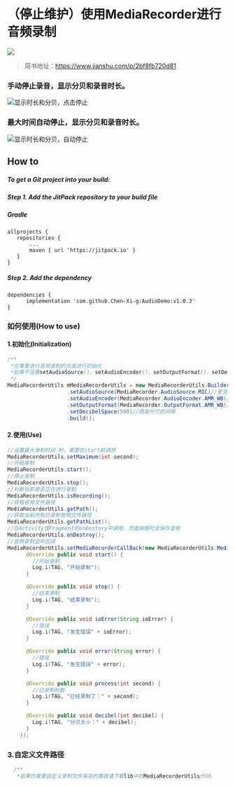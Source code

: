 # （停止维护）使用**MediaRecorder**进行音频录制
[![](https://jitpack.io/v/Chen-Xi-g/AudioDemo.svg)](https://jitpack.io/#Chen-Xi-g/AudioDemo)

>简书地址：https://www.jianshu.com/p/2bf8fb720d81

### 手动停止录音，显示分贝和录音时长。
![显示时长和分贝，点击停止](https://github.com/Chen-Xi-g/AudioDemo/blob/master/audio1.gif)

### 最大时间自动停止，显示分贝和录音时长。
![显示时长和分贝，自动停止](https://github.com/Chen-Xi-g/AudioDemo/blob/master/audio2.gif)

 How to
--

##### To get a Git project into your build:
 
##### **Step 1. Add the JitPack repository to your build file**
 
##### Gradle

 ```
allprojects {
	repositories {
		...
		maven { url 'https://jitpack.io' }
	}
}
```

##### **Step 2. Add the dependency**

 ```
dependencies {
       implementation 'com.github.Chen-Xi-g:AudioDemo:v1.0.3'
}
```

 ### 如何使用(How to use)
 
 #### 1.初始化(Initialization)
 
```java
/**
 *在需要进行音频录制的页面进行初始化
 *如果不设置setAudioSource()，setAudioEncoder()，setOutputFormat()，setDecibelSpace()会使用默认值进行输出
 */
MediaRecorderUtils mMediaRecorderUtils = new MediaRecorderUtils.Builder(this)
                   .setAudioSource(MediaRecorder.AudioSource.MIC)//麦克
                   .setAudioEncoder(MediaRecorder.AudioEncoder.AMR_WB)//AMR
                   .setOutputFormat(MediaRecorder.OutputFormat.AMR_WB)//AMR
                   .setDecibelSpace(500)//获取分贝的间隔
                   .build();


```
 
 #### 2.使用(Use)
 
```java
//设置最大录制时间 秒，需要在start前调用
MediaRecorderUtils.setMaximum(int second);
//开始录制
MediaRecorderUtils.start();
//停止录制
MediaRecorderUtils.stop();
//判断当前是否正在进行录制
MediaRecorderUtils.isRecording();
//获取音频文件路径
MediaRecorderUtils.getPath();
//获取当前所有已录制音频文件路径
MediaRecorderUtils.getPathList();
//在Activity或Fragment的onDestory中调用，页面销毁时会保存音频
MediaRecorderUtils.onDestroy();
//音频录制监听回调
MediaRecorderUtils.setMediaRecorderCallBack(new MediaRecorderUtils.MediaRecorderCallBack() {
      @Override public void start() {
        //开始录制
        Log.i(TAG, "开始录制");
      }

      @Override public void stop() {
        //结束录制
        Log.i(TAG, "结束录制");
      }

      @Override public void ioError(String ioError) {
        //错误
        Log.i(TAG, "发生错误" + ioError);
      }

      @Override public void error(String error) {
        //错误
        Log.i(TAG, "发生错误" + error);
      }

      @Override public void process(int second) {
        //已录制秒数
        Log.i(TAG, "已经录制了：" + second);
      }

      @Override public void decibel(int decibel) {
        Log.i(TAG, "分贝大小：" + decibel);
      }
    });

```

 ### 3.自定义文件路径
```java
  /**
   *如果你需要自定义录制文件保存的路径请下载lib中的MediaRecorderUtils代码。
